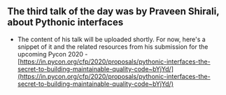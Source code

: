 ## The third talk of the day was by Praveen Shirali, about Pythonic interfaces

- The content of his talk will be uploaded shortly. For now, here's a snippet of it and the related resources from his submission for the upcoming Pycon 2020 - [https://in.pycon.org/cfp/2020/proposals/pythonic-interfaces-the-secret-to-building-maintainable-quality-code~bYjYd/](https://in.pycon.org/cfp/2020/proposals/pythonic-interfaces-the-secret-to-building-maintainable-quality-code~bYjYd/)
